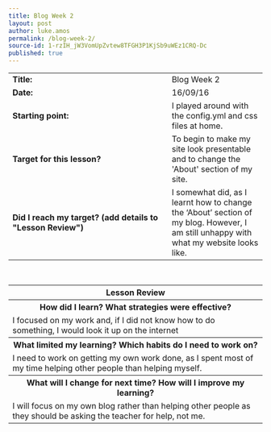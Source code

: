 ```yaml
---
title: Blog Week 2
layout: post
author: luke.amos
permalink: /blog-week-2/
source-id: 1-rzIH_jW3VomUpZvtew8TFGH3P1KjSb9uWEz1CRQ-Dc
published: true
---
```

<table>
  <tr>
  <td style = "width:300px;"><strong>Title:</strong></td>
    <td>Blog Week 2</td>
  </tr>
  <tr>
  <td style = "width:150px;"><strong>Date:</strong></td>
    <td>16/09/16</td>
  </tr>
  <tr>
  <td style = "width:150px;"><strong>Starting point:</strong></td>
    <td>I played around with the config.yml and css files at home.</td>
  </tr>
  <tr>
  <td style = "width:150px;"><strong>Target for this lesson?</strong></td>
    <td>To begin to make my site look presentable and to change the 'About' section of my site.</td>
  </tr>
  <tr>
    <td style = "width:150px;"><strong>Did I reach my target? 
    (add details to "Lesson Review")</strong></td>
    <td>I somewhat did, as I learnt how to change the ‘About’ section of my blog. However, I am still unhappy with what my website looks like.</td>
  </tr>
</table>
<br />

<table>
  <tr>
  <th><strong>Lesson Review</strong></th>
  </tr>
  <tr>
  <th><strong>How did I learn? What strategies were effective?</strong></th>
  </tr>
  <tr>
    <td>I focused on my work and, if I did not know how to do something, I would look it up on the internet</td>
  </tr>
  <tr>
  <th><strong>What limited my learning? Which habits do I need to work on?</strong></th>
  </tr>
  <tr>
    <td>I need to work on getting my own work done, as I spent most of my time helping other people than helping myself. </td>
  </tr>
  <tr>
  <th><strong>What will I change for next time? How will I improve my learning?</strong></th>
  </tr>
  <tr>
    <td>I will focus on my own blog rather than helping other people as they should be asking the teacher for help, not me.</td>
  </tr>
</table>
<br />

